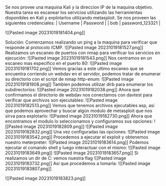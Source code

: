 Se nos provee una maquina Kali y la direccion IP de la maquina objetivo.
Nuestra tarea es escanear los servicios utilizando las herramientas disponibles en Kali y explotarlos utilizando metasploit.
Se nos proveen las siguientes credenciales:
| Username | Password | | bob | password_123321 |

![[Pasted image 20231019181404.png]]

Solución:
Comenzamos realizando un ping a la maquina para verificar que responde al protocolo ICMP.
![[Pasted image 20231019181527.png]]
Realizamos un escaneo de puertos con nmap para verificar los servicios en ejecución:
![[Pasted image 20231019181543.png]]
Nos centramos en un escaneo mas especifico en el puerto 80:
![[Pasted image 20231019181702.png]]
Vemos gracias a este ultimo escaneo que se encuentra corriendo un webdav en el servidor, podemos tratar de enumerar su directorio con el script de nmap http-enum:
![[Pasted image 20231019181908.png]]
Tambien podemos utilizar dirb para enumerar los subdirectorios:
![[Pasted image 20231019182038.png]]
Ahora que confirmamos el directorio de webdav nos conectamos con davtest para verificar que archivos son ejecutables:
![[Pasted image 20231019182513.png]]
Vemos que tenemos archivos ejecutables asp, así que podemos aprovechar y buscar algún modulo de metasploit que nos sirva para explotarlo:
![[Pasted image 20231019182730.png]]
Ahora que encontramos el modulo lo seleccionamos y configuramos sus opciones:
![[Pasted image 20231019182809.png]]
![[Pasted image 20231019182832.png]]
Una vez configuradas las opciones:
![[Pasted image 20231019183542.png]]
Procedemos a ejecutar el exploit y obtenemos nuestro meterpreter:
![[Pasted image 20231019183614.png]]
Podemos ejecutar el comando shell y luego interactuar con el mismo:
![[Pasted image 20231019183649.png]]
![[Pasted image 20231019183657.png]]
Si realizamos un dir de C: vemos nuestra flag
![[Pasted image 20231019183732.png]]
Así que procedemos a tomarla:
![[Pasted image 20231019183807.png]]


![[Pasted image 20231019183823.png]]
